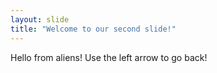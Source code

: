 ```yaml
---
layout: slide
title: "Welcome to our second slide!"
---
```

Hello from aliens!
Use the left arrow to go back!
